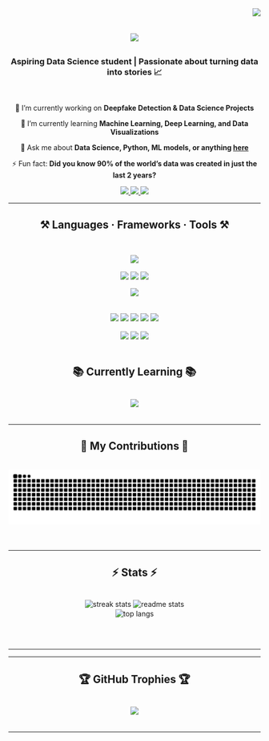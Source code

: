 <img align="right" src="https://visitor-badge.laobi.icu/badge?page_id=parvithaC29.parvithaC29" />

<h1 align="center">
  <img src="https://readme-typing-svg.herokuapp.com/?font=Righteous&size=28&color=00BFFF&center=true&vCenter=true&width=600&height=60&duration=4000&lines=Hey+there👋;I'm+Parvitha;Python+•+ML+•+Data+Science+Enthusiast;Exploring+AI+%26+Machine+Learning;Welcome+to+my+GitHub!" />
</h1>

<h3 align="center">Aspiring Data Science student | Passionate about turning data into stories 📈</h3>

<br/>

<div align="center">
 
 🔭 I’m currently working on **Deepfake Detection & Data Science Projects** 
 
 🌱 I’m currently learning **Machine Learning, Deep Learning, and Data Visualizations**  

💬 Ask me about **Data Science, Python, ML models, or anything [here](https://github.com/Parvitha/issues)**  

⚡ Fun fact: **Did you know 90% of the world’s data was created in just the last 2 years?**  

 </div>
 
<div align="center"> 
  <!-- Gmail -->
  <a href="mailto:parvithac31@gmail.com">
    <img src="https://img.shields.io/badge/Gmail-D14836?style=for-the-badge&logo=gmail&logoColor=white" />
  </a>

  <!-- GitHub -->
  <a href="https://github.com/parvithaC29" target="_blank">
    <img src="https://img.shields.io/badge/GitHub-333333?style=for-the-badge&logo=github&logoColor=white" />
  </a>

  <!-- Kaggle -->
  <a href="https://www.kaggle.com/parvithac31" target="_blank">
    <img src="https://img.shields.io/badge/Kaggle-20BEFF?style=for-the-badge&logo=kaggle&logoColor=white" />
  </a>
</div>

 <hr/>

<h2 align="center">⚒️ Languages · Frameworks · Tools ⚒️</h2>
<br/>

<div align="center">

<!-- Core Programming & Tools -->
<img src="https://skillicons.dev/icons?i=python,c,java,git,github,vscode" /><br>

<!-- Data Science & Backend Tools -->
<img src="https://skillicons.dev/icons?i=mysql,mongodb" />
<img src="https://img.shields.io/badge/SQL-4479A1?style=for-the-badge&logo=postgresql&logoColor=white" />
<img src="https://img.shields.io/badge/NoSQL-4DB33D?style=for-the-badge&logo=mongodb&logoColor=white" /><br>

<!-- Web / Frontend Extras -->
<img src="https://skillicons.dev/icons?i=html,css,javascript" /><br><br>

<!-- Data Science Libraries -->
<img src="https://img.shields.io/badge/Pandas-150458?style=for-the-badge&logo=pandas&logoColor=white" />
<img src="https://img.shields.io/badge/NumPy-013243?style=for-the-badge&logo=numpy&logoColor=white" />
<img src="https://img.shields.io/badge/Scikit--Learn-F7931E?style=for-the-badge&logo=scikit-learn&logoColor=white" />
<img src="https://img.shields.io/badge/Matplotlib-ffffff?style=for-the-badge&logo=plotly&logoColor=black" />
<img src="https://img.shields.io/badge/Seaborn-008080?style=for-the-badge&logo=python&logoColor=white" /><br><br>

<!-- Data Analytics Tools -->
<img src="https://img.shields.io/badge/Power%20BI-F2C811?style=for-the-badge&logo=powerbi&logoColor=black" />
<img src="https://img.shields.io/badge/Tableau-E97627?style=for-the-badge&logo=tableau&logoColor=white" />
<img src="https://img.shields.io/badge/Excel-217346?style=for-the-badge&logo=microsoft-excel&logoColor=white" />

</div>

<br/>

<h2 align="center">📚 Currently Learning 📚</h2>
<br/>

<div align="center">

<img src="https://skillicons.dev/icons?i=r,flask,tensorflow,pytorch" />

</div>

<br/>
<hr/>

<div align="center">
  <h2>🐍 My Contributions 🐍</h2>
  <br>
  <img alt="snake eating my contributions" src="https://raw.githubusercontent.com/parvithaC29/parvithaC29/output/github-contribution-grid-snake.svg" />
  <br/><br/><br/>
</div>

<hr/>

<h2 align="center">⚡ Stats ⚡</h2>
<br>
<div align=center>
  
  <!-- Streak Stats -->
  <img width=390 src="https://github-readme-streak-stats-salesp07.vercel.app/?user=parvithaC29&count_private=true&theme=react&border_radius=10" alt="streak stats"/>
  
  <!-- GitHub Stats -->
  <img width=390 src="https://github-readme-stats-salesp07.vercel.app/api?username=parvithaC29&count_private=true&show_icons=true&theme=react&rank_icon=github&border_radius=10" alt="readme stats" />
  
  <br/>
  
  <!-- Top Languages -->
  <img width=325 align="center" src="https://github-readme-stats-salesp07.vercel.app/api/top-langs/?username=parvithaC29&hide=HTML&langs_count=8&layout=compact&theme=react&border_radius=10&size_weight=0.5&count_weight=0.5&exclude_repo=github-readme-stats" alt="top langs" />

</div>

<br/><br/>

<hr/>

<hr/>

<h2 align="center">🏆 GitHub Trophies 🏆</h2>
<br>
<div align="center">
  <img src="https://github-profile-trophy.vercel.app/?username=parvithaC29&theme=algolia&column=6&margin-w=15&margin-h=15" />
</div>

<br/>
<hr/>
